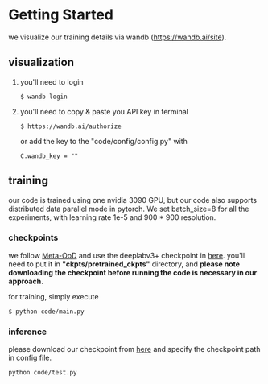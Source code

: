 # Getting Started

we visualize our training details via wandb (https://wandb.ai/site).

## visualization

1) you'll need to login
   ```shell 
   $ wandb login
   ```
2) you'll need to copy & paste you API key in terminal
   ```shell
   $ https://wandb.ai/authorize
   ```
   or add the key to the "code/config/config.py" with
   ```shell
   C.wandb_key = ""
   ```

## training

our code is trained using one nvidia 3090 GPU, but our code also supports distributed data parallel mode in pytorch. We
set batch_size=8 for all the experiments, with learning rate 1e-5 and 900 * 900 resolution.

### checkpoints

we follow [Meta-OoD](https://github.com/robin-chan/meta-ood) and use the deeplabv3+ checkpoint
in [here](https://github.com/NVIDIA/semantic-segmentation/tree/sdcnet). you'll need to put it in **"ckpts/pretrained_ckpts"** directory, and
**please note downloading the checkpoint before running the code is necessary in our approach.**

for training, simply execute

```shell 
$ python code/main.py 
```

### inference

please download our checkpoint
from [here](https://drive.google.com/file/d/12CebI1TlgF724-xvI3vihjbIPPn5Icpm/view?usp=sharing) and specify the
checkpoint path in config file.

```shell
python code/test.py
```
